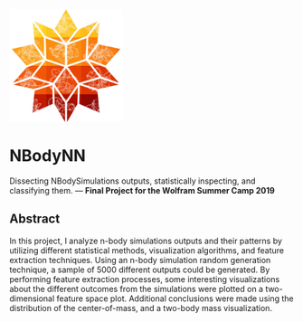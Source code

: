<img src="./src/wolfram_spikey_b.png" width="200px;" height="200px;">

<h1>NBodyNN</h1>
<p>Dissecting NBodySimulations outputs, statistically inspecting, and classifying them. — <b>Final Project for the Wolfram Summer Camp 2019</b></p>

<h2>Abstract</h2>
<p>In this project, I analyze n-body simulations outputs and their patterns by utilizing different statistical methods, visualization algorithms, and feature extraction techniques. Using an n-body simulation random generation technique, a sample of 5000 different outputs could be generated. By performing feature extraction processes, some interesting visualizations about the different outcomes from the simulations were plotted on a two-dimensional feature space plot. Additional conclusions were made using the distribution of the center-of-mass, and a two-body mass visualization.</p>
